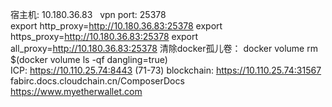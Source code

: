 宿主机: 10.180.36.83    vpn port: 25378   
export http_proxy=http://10.180.36.83:25378
export https_proxy=http://10.180.36.83:25378
export all_proxy=http://10.180.36.83:25378
清除docker孤儿卷： docker volume rm $(docker volume ls -qf dangling=true)  
ICP: https://10.110.25.74:8443  (71-73)     blockchain: https://10.110.25.74:31567  
fabirc.docs.cloudchain.cn/ComposerDocs  
https://www.myetherwallet.com  
